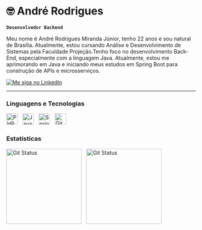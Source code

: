 # 🤓 André Rodrigues 

**`Desenvolvedor Backend`**

Meu nome é André Rodrigues Miranda Júnior, tenho 22 anos e sou natural de Brasília. Atualmente, estou cursando Análise e Desenvolvimento de Sistemas pela Faculdade Projeção.Tenho foco no desenvolvimento Back-End, especialmente com a linguagem Java. Atualmente, estou me aprimorando em Java e iniciando meus estudos em Spring Boot para construção de APIs e microsserviços.

<p align="left">
    <a href="https://www.linkedin.com/in/andr%C3%A9-rodrigues-884689240/">
        <img 
            alt="Me siga no LinkedIn" 
            title="Me siga no LinkedIn" 
            src="https://custom-icon-badges.demolab.com/badge/LinkedIn-236ad3?logo=linkedin&labelColor=1155ba&style=for-the-badge&logoColor=white" 
        />
    </a>
</p>


---

###  Linguagens e Tecnologias



<img 
    align="left" 
    alt="PHP" 
    title="PHP"
    width="30px" 
    style="padding-right: 10px;" 
    src="https://cdn.jsdelivr.net/gh/devicons/devicon@latest/icons/php/php-original.svg" 
/>

<img 
    align="left" 
    alt="Java" 
    title="Java"
    width="30px" 
    style="padding-right: 10px;" 
    src="https://cdn.jsdelivr.net/gh/devicons/devicon@latest/icons/java/java-original.svg" 
/>

<img 
    align="left" 
    alt="Spring Boot" 
    title="Spring Boot"
    width="30px" 
    style="padding-right: 10px;" 
    src="https://cdn.jsdelivr.net/gh/devicons/devicon@latest/icons/spring/spring-original.svg" 
/>


<img 
    align="left" 
    alt="Git" 
    title="Git"
    width="30px" 
    style="padding-right: 10px;" 
    src="https://cdn.jsdelivr.net/gh/devicons/devicon@latest/icons/git/git-original.svg" 
/>
<br><br>
### Estatísticas
<p>
<img
align="left"
alt="Git Status"
height="200"
style="Padding-right: 10px"
src="https://github-readme-stats.vercel.app/api?username=Andre-Rodriguesjr&show_icons=true&theme=dracula&include_all_commits=true&locale=pt-br"
>
<img
align="left"
alt="Git Status"
height="200"
style="Padding-right: 10px;"
src="https://github-readme-stats.vercel.app/api/top-langs/?username=Andre-Rodriguesjr&theme=dracula&layout=compact&custom_title=Tecnologias&langs_count=7"
>


</p>
<br/>
<br/>
